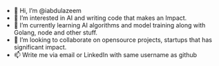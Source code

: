 - 👋 Hi, I’m @iabdulazeem
- 👀 I’m interested in AI and writing code that makes an Impact.
- 🌱 I’m currently learning AI algorithms and model training along with Golang, node and other stuff.
- 💞️ I’m looking to collaborate on opensource projects, startups that has significant impact.
- 📫 Write me via email or LinkedIn with same username as github

<!---
iabdulazeem/iabdulazeem is a ✨ special ✨ repository because its `README.md` (this file) appears on your GitHub profile.
You can click the Preview link to take a look at your changes.
--->
